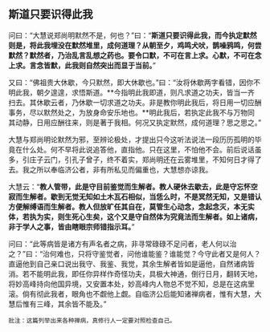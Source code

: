 ## 斯道只要识得此我

问曰：“大慧说郑尚明默然不是，何也？”曰：“**斯道只要识得此我，而今执定默然则是，将此我埋没在默然堆里，成何道理？从朝至夕，鸡鸣犬吠，鹊噪鸦鸣，何尝默然？默然者，乃治乱言乱想之药也。要令口默，不可在言上求。心默，不可在念上求。言念皆默，此我则自然突出而显于当前。**”

又曰：“佛祖贵大休歇，今只默然，即大休歇也。”曰：“汝将休歇两字看错，因你不明此我，朝夕遑遑，求悟斯道。**今指明此我即道，则凡求道之功夫，皆当一齐扫去。其休歇云者，乃休歇一切求道之功夫。非是教你明此我后，将日用一切应酬事务，尽以默然处之，为放身命安乐地也。**明此我后，若执定此我不与万物同其动静，日用应酬往来，则是著于我相。何况又执定默然，成何道理？思之思之。”

大慧与郑尚明论默然为邪，至辨论极处，才提出只今这听法说法一段历历孤明的毕竟在什么处。何不早将此说追答他，直指他。只在这里，不怕他不会。前后说话虽多，引庄子云门，引孔子曾子，终不着实，郑尚明还在云雾堆里，不知何日才得了去。我之所以奉临济公者，非有所私见而偏重也，大慧想亦谅我。

大慧云：“**教人管带，此是守目前鉴觉而生解者。教人硬休去歇去，此是守忘怀空寂而生解者。歇到无觉无知如土木瓦石相似，当恁么时，不是冥然无知，又是错认方便解缚语而生解者。教人但放旷任其自在，莫管生心动念，念起念灭，本无实体，若执为实，则生死心生矣，这个又是守自然体为究竟法而生解者。如上诸病，非于学人之事，皆由瞎眼宗师错指示耳。**”

问曰：“此等病皆是诸方有声名者之病，非寻常碌碌不足问者，老人何以治之？”曰：“治何难也，只将守鉴觉者，问他谁能鉴？谁能觉？今守此者又是何人？直逼他到自己亲口说出我守、我鉴、我觉，其余生解者皆如是逼他，自然诸病皆消。若不能明此我，即任你异样作奇怪功夫，具极大神通，倒行日月，翻转天地，将妙高峰持向他国异境，又安置本处，妙高峰内人物总不觉不知，总是在这病里滚。倘有彻此我者，眼角也不觑他上觑。自临济公后能知诸禅病者，惟有大慧，大慧后惟有三峰，其余皆不能及。”

```xu
批注：这篇列举出来各种禅病，真修行人一定要对照检查自己。
```
